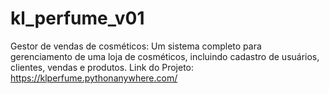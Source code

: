 # kl_perfume_v01
Gestor de vendas de cosméticos: Um sistema completo para gerenciamento de uma loja de cosméticos, incluindo cadastro de usuários, clientes, vendas e produtos.
Link do Projeto: https://klperfume.pythonanywhere.com/
